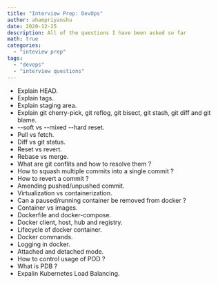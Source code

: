 ```yaml
---
title: "Interview Prep: DevOps"
author: ahampriyanshu
date: 2020-12-25
description: All of the questions I have been asked so far
math: true
categories:
  - "inteview prep"
tags:
  - "devops"
  - "interview questions"
---
```


- Explain HEAD.
- Explain tags.
- Explain staging area.
- Explain git cherry-pick, git reflog, git bisect, git stash, git diff and git blame.
- --soft vs --mixed --hard reset.
- Pull vs fetch.
- Diff vs git status.
- Reset vs revert.
- Rebase vs merge.
- What are git conflits and how to resolve them ?
- How to squash multiple commits into a single commit ?
- How to revert a commit ?
- Amending pushed/unpushed commit.
- Virtualization vs containerization.
- Can a paused/running container be removed from docker ?
- Container vs images.
- Dockerfile and docker-compose.
- Docker client, host, hub and registry.
- Lifecycle of docker container.
- Docker commands.
- Logging in docker.
- Attached and detached mode.
- How to control usage of POD ?
- What is PDB ?
- Expalin Kubernetes Load Balancing.
